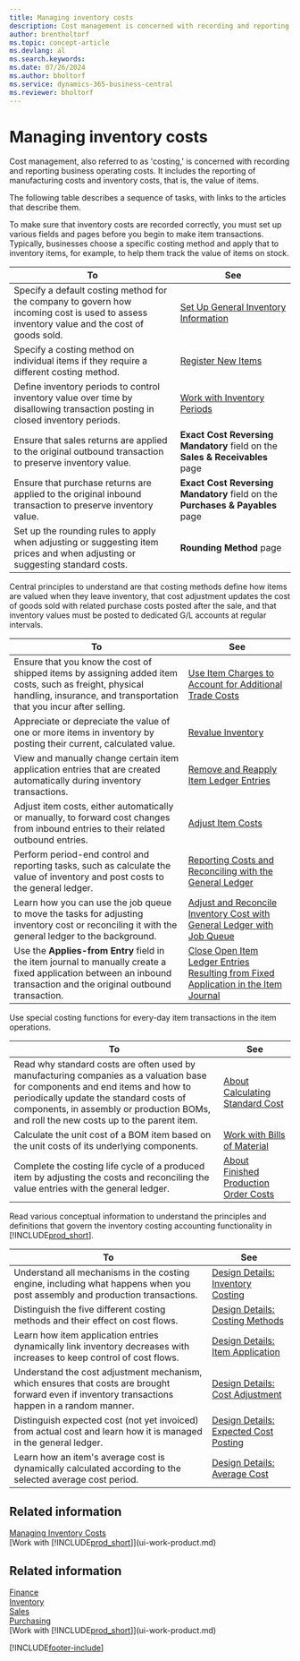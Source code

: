 ```yaml
---
title: Managing inventory costs
description: Cost management is concerned with recording and reporting business operating costs and includes the reporting of manufacturing costs and inventory costs.
author: brentholtorf
ms.topic: concept-article
ms.devlang: al
ms.search.keywords:
ms.date: 07/26/2024
ms.author: bholtorf
ms.service: dynamics-365-business-central
ms.reviewer: bholtorf
---
```


# Managing inventory costs
Cost management, also referred to as 'costing,' is concerned with recording and reporting business operating costs. It includes the reporting of manufacturing costs and inventory costs, that is, the value of items.   


The following table describes a sequence of tasks, with links to the articles that describe them.

To make sure that inventory costs are recorded correctly, you must set up various fields and pages before you begin to make item transactions. Typically, businesses choose a specific costing method and apply that to inventory items, for example, to help them track the value of items on stock.  

|**To**|**See**|  
|------------|-------------|
|Specify a default costing method for the company to govern how incoming cost is used to assess inventory value and the cost of goods sold.|[Set Up General Inventory Information](inventory-how-setup-general.md)|  
|Specify a costing method on individual items if they require a different costing method.|[Register New Items](inventory-how-register-new-items.md)|  
|Define inventory periods to control inventory value over time by disallowing transaction posting in closed inventory periods.|[Work with Inventory Periods](finance-how-to-work-with-inventory-periods.md)|  
|Ensure that sales returns are applied to the original outbound transaction to preserve inventory value.|**Exact Cost Reversing Mandatory** field on the **Sales & Receivables** page|  
|Ensure that purchase returns are applied to the original inbound transaction to preserve inventory value.|**Exact Cost Reversing Mandatory** field on the **Purchases & Payables** page|
|Set up the rounding rules to apply when adjusting or suggesting item prices and when adjusting or suggesting standard costs.|**Rounding Method** page|  

Central principles to understand are that costing methods define how items are valued when they leave inventory, that cost adjustment updates the cost of goods sold with related purchase costs posted after the sale, and that inventory values must be posted to dedicated G/L accounts at regular intervals.

|**To**|**See**|  
|------------|-------------|  
|Ensure that you know the cost of shipped items by assigning added item costs, such as freight, physical handling, insurance, and transportation that you incur after selling.|[Use Item Charges to Account for Additional Trade Costs](payables-how-assign-item-charges.md)|
|Appreciate or depreciate the value of one or more items in inventory by posting their current, calculated value.|[Revalue Inventory](inventory-how-revalue-inventory.md)|
|View and manually change certain item application entries that are created automatically during inventory transactions.|[Remove and Reapply Item Ledger Entries](finance-how-to-remove-and-reapply-item-entries.md)|
|Adjust item costs, either automatically or manually, to forward cost changes from inbound entries to their related outbound entries.|[Adjust Item Costs](inventory-how-adjust-item-costs.md)|
|Perform period-end control and reporting tasks, such as calculate the value of inventory and post costs to the general ledger.|[Reporting Costs and Reconciling with the General Ledger](finance-how-to-post-inventory-costs-to-the-general-ledger.md)|
|Learn how you can use the job queue to move the tasks for adjusting inventory cost or reconciling it with the general ledger to the background.|[Adjust and Reconcile Inventory Cost with General Ledger with Job Queue](finance-adjust-reconcile-inventory-cost-job-queue.md)|
|Use the **Applies-from Entry** field in the item journal to manually create a fixed application between an inbound transaction and the original outbound transaction.|[Close Open Item Ledger Entries Resulting from Fixed Application in the Item Journal](finance-how-to-close-open-item-ledger-entries-resulting-from-fixed-application-in-the-item-journal.md)|  

Use special costing functions for every-day item transactions in the item operations.

|**To**|**See**|  
|------------|-------------|  
|Read why standard costs are often used by manufacturing companies as a valuation base for components and end items and how to periodically update the standard costs of components, in assembly or production BOMs, and roll the new costs up to the parent item.|[About Calculating Standard Cost](finance-about-calculating-standard-cost.md)|
|Calculate the unit cost of a BOM item based on the unit costs of its underlying components.|[Work with Bills of Material](inventory-how-work-BOMs.md) |  
|Complete the costing life cycle of a produced item by adjusting the costs and reconciling the value entries with the general ledger.|[About Finished Production Order Costs](finance-about-finished-production-order-costs.md)|  

Read various conceptual information to understand the principles and definitions that govern the inventory costing accounting functionality in [!INCLUDE[prod_short](includes/prod_short.md)]. 

|**To**|**See**|  
|------------|-------------|  
|Understand all mechanisms in the costing engine, including what happens when you post assembly and production transactions.|[Design Details: Inventory Costing](design-details-inventory-costing.md)|  
|Distinguish the five different costing methods and their effect on cost flows.|[Design Details: Costing Methods](design-details-costing-methods.md)|  
|Learn how item application entries dynamically link inventory decreases with increases to keep control of cost flows.|[Design Details: Item Application](design-details-item-application.md)|  
|Understand the cost adjustment mechanism, which ensures that costs are brought forward even if inventory transactions happen in a random manner.|[Design Details: Cost Adjustment](design-details-cost-adjustment.md)|  
|Distinguish expected cost (not yet invoiced) from actual cost and learn how it is managed in the general ledger.|[Design Details: Expected Cost Posting](design-details-expected-cost-posting.md)|  
|Learn how an item's average cost is dynamically calculated according to the selected average cost period.|[Design Details: Average Cost](design-details-average-cost.md)|  




## Related information
[Managing Inventory Costs](finance-manage-inventory-costs.md)    
[Work with [!INCLUDE[prod_short](includes/prod_short.md)]](ui-work-product.md)


## Related information  
 [Finance](finance.md)  
 [Inventory](inventory-manage-inventory.md)   
 [Sales](sales-manage-sales.md)   
 [Purchasing](purchasing-manage-purchasing.md)  
 [Work with [!INCLUDE[prod_short](includes/prod_short.md)]](ui-work-product.md)


[!INCLUDE[footer-include](includes/footer-banner.md)]
